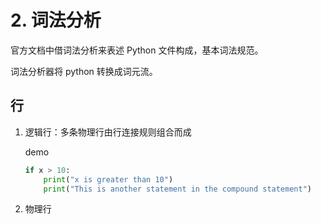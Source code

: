 # 2. 词法分析

官方文档中借词法分析来表述 Python 文件构成，基本词法规范。

词法分析器将 python 转换成词元流。

## 行

1. 逻辑行：多条物理行由行连接规则组合而成

   demo

   ```PYTHON
   if x > 10:
       print("x is greater than 10")
       print("This is another statement in the compound statement")
   ```

   

2. 物理行
